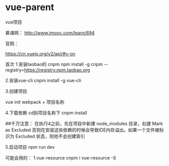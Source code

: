 # vue-parent
vue项目


慕课网：
http://www.imooc.com/learn/694

官网：

https://cn.vuejs.org/v2/api/#v-on

首次
1.安装taobao的 cnpm
npm install -g cnpm --registry=https://registry.npm.taobao.org

2.安装vue-cli
cnpm install -g vue-cli

3.创建项目

vue init webpack + 项目名称

4.下载依赖
cd到项目名称下
cnpm install

##千万注意：
在执行4之前，先在项目中新建 node_modules 目录，右键 Mark as Excluded 
否则在安装这些依赖的时候会导致IDE内存溢出。如果一个文件被标识为 Excluded 状态，则他不会创建索引

5.启动项目
npm run dev


可能会用的：
1.vue-resource
cnpm i vue-resource -S